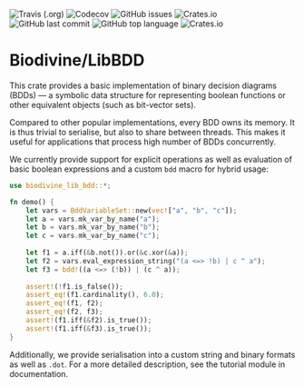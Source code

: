 ![Travis (.org)](https://img.shields.io/travis/sybila/biodivine-lib-bdd?style=flat-square)
![Codecov](https://img.shields.io/codecov/c/github/sybila/biodivine-lib-bdd?style=flat-square)
![GitHub issues](https://img.shields.io/github/issues/sybila/biodivine-lib-bdd?style=flat-square)
![Crates.io](https://img.shields.io/crates/v/biodivine-lib-bdd?style=flat-square)
![GitHub last commit](https://img.shields.io/github/last-commit/sybila/biodivine-lib-bdd?style=flat-square)
![GitHub top language](https://img.shields.io/github/languages/top/sybila/biodivine-lib-bdd?style=flat-square)
![Crates.io](https://img.shields.io/crates/l/biodivine-lib-bdd?style=flat-square)

# Biodivine/LibBDD

This crate provides a basic implementation of binary decision diagrams (BDDs) — a symbolic data
structure for representing boolean functions or other equivalent objects (such as bit-vector
sets).

Compared to other popular implementations, every BDD owns its memory. It is thus trivial to
serialise, but also to share between threads. This makes it useful for applications that
process high number of BDDs concurrently.

We currently provide support for explicit operations as well as evaluation of basic boolean
expressions and a custom `bdd` macro for hybrid usage:

```rust
use biodivine_lib_bdd::*;

fn demo() {
    let vars = BddVariableSet::new(vec!["a", "b", "c"]);
    let a = vars.mk_var_by_name("a");
    let b = vars.mk_var_by_name("b");
    let c = vars.mk_var_by_name("c");
    
    let f1 = a.iff(&b.not()).or(&c.xor(&a));
    let f2 = vars.eval_expression_string("(a <=> !b) | c ^ a");
    let f3 = bdd!((a <=> (!b)) | (c ^ a));
    
    assert!(!f1.is_false());
    assert_eq!(f1.cardinality(), 6.0);
    assert_eq!(f1, f2);
    assert_eq!(f2, f3);
    assert!(f1.iff(&f2).is_true());
    assert!(f1.iff(&f3).is_true());
}
```

Additionally, we provide serialisation into a custom string and binary formats as well as `.dot`.
For a more detailed description, see the tutorial module in documentation.

